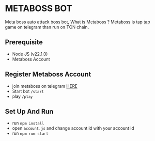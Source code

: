 # METABOSS BOT

Meta boss auto attack boss bot, What is Metaboss ? Metaboss is tap tap game on telegram than run on TON chain.


## Prerequisite
- Node JS (v22.1.0)
- Metaboss Account

## Register Metaboss Account
- join metaboss on telegram [HERE](https://t.me/metaboss_2024_bot?start=ref_5703822759)
- Start bot ```/start```
- play ```/play```

## Set Up And Run
- run ```npm install```
- open ```account.js``` and change account id with your account id
- run ```npm run start```
